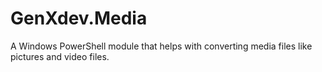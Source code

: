 # GenXdev.Media
A Windows PowerShell module that helps with converting media files like pictures and video files.
